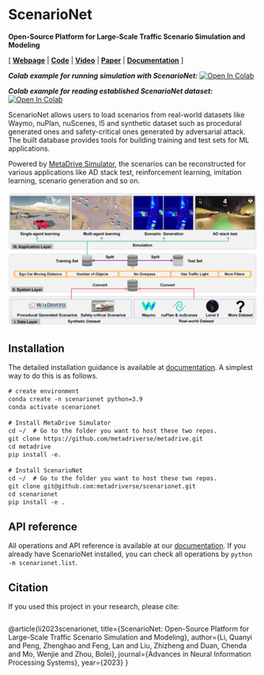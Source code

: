 # ScenarioNet

**Open-Source Platform for Large-Scale Traffic Scenario Simulation and Modeling**

[
[**Webpage**](https://metadriverse.github.io/scenarionet/) |
[**Code**](https://github.com/metadriverse/scenarionet) |
[**Video**](https://youtu.be/3bOqswXP6OA) |
[**Paper**](http://arxiv.org/abs/2306.12241) |
[**Documentation**](https://scenarionet.readthedocs.io/en/latest/)
]


***Colab example for running simulation with ScenarioNet:***
[![Open In Colab](https://colab.research.google.com/assets/colab-badge.svg)](https://colab.research.google.com/github/metadriverse/scenarionet/blob/main/tutorial/simulation.ipynb)


***Colab example for reading established ScenarioNet dataset:***
[![Open In Colab](https://colab.research.google.com/assets/colab-badge.svg)](https://colab.research.google.com/github/metadriverse/scenarionet/blob/main/tutorial/read_established_scenarionet_dataset.ipynb)




ScenarioNet allows users to load scenarios from real-world datasets like Waymo, nuPlan, 
nuScenes, l5 and synthetic dataset such as procedural generated ones and safety-critical 
ones generated by adversarial attack. The built database provides tools for building 
training and test sets for ML applications.

Powered by [MetaDrive Simulator](https://github.com/metadriverse/metadrive), 
the scenarios can be reconstructed for various applications like AD stack test, 
reinforcement learning, imitation learning, scenario generation and so on.

![system](docs/asset/system.png)

## Installation

The detailed installation guidance is available
at [documentation](https://scenarionet.readthedocs.io/en/latest/install.html).
A simplest way to do this is as follows.

```
# create environment
conda create -n scenarionet python=3.9
conda activate scenarionet

# Install MetaDrive Simulator
cd ~/  # Go to the folder you want to host these two repos.
git clone https://github.com/metadriverse/metadrive.git
cd metadrive
pip install -e.

# Install ScenarioNet
cd ~/  # Go to the folder you want to host these two repos.
git clone git@github.com:metadriverse/scenarionet.git
cd scenarionet
pip install -e .
```

## API reference

All operations and API reference is available at
our [documentation](https://scenarionet.readthedocs.io/en/latest/operations.html).
If you already have ScenarioNet installed, you can check all operations by `python -m scenarionet.list`.

## Citation

If you used this project in your research, please cite:

```latex
```
@article{li2023scenarionet,
  title={ScenarioNet: Open-Source Platform for Large-Scale Traffic Scenario Simulation and Modeling},
  author={Li, Quanyi and Peng, Zhenghao and Feng, Lan and Liu, Zhizheng and Duan, Chenda and Mo, Wenjie and Zhou, Bolei},
  journal={Advances in Neural Information Processing Systems},
  year={2023}
}
```

```
